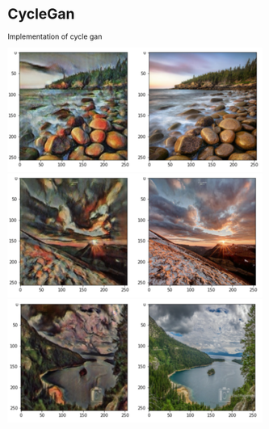 # CycleGan
Implementation of cycle gan 


![My image](/images/1.png)
![My image](/images/2.png)
![My image](/images/3.png)
